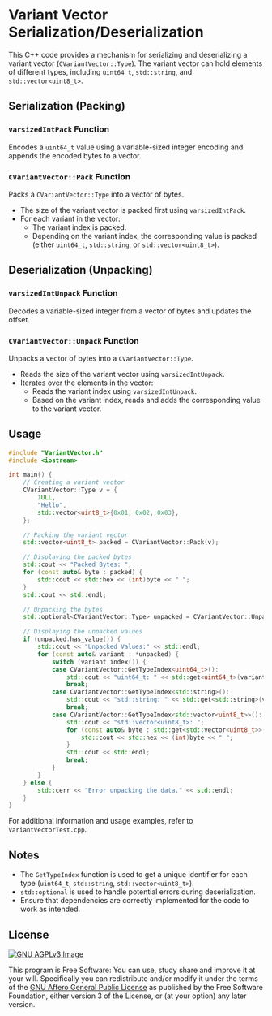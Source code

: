 # Variant Vector Serialization/Deserialization

This C++ code provides a mechanism for serializing and deserializing a variant vector (`CVariantVector::Type`). The variant vector can hold elements of different types, including `uint64_t`, `std::string`, and `std::vector<uint8_t>`.

## Serialization (Packing)

### `varsizedIntPack` Function
Encodes a `uint64_t` value using a variable-sized integer encoding and appends the encoded bytes to a vector.

### `CVariantVector::Pack` Function
Packs a `CVariantVector::Type` into a vector of bytes.
- The size of the variant vector is packed first using `varsizedIntPack`.
- For each variant in the vector:
  - The variant index is packed.
  - Depending on the variant index, the corresponding value is packed (either `uint64_t`, `std::string`, or `std::vector<uint8_t>`).

## Deserialization (Unpacking)

### `varsizedIntUnpack` Function
Decodes a variable-sized integer from a vector of bytes and updates the offset.

### `CVariantVector::Unpack` Function
Unpacks a vector of bytes into a `CVariantVector::Type`.
- Reads the size of the variant vector using `varsizedIntUnpack`.
- Iterates over the elements in the vector:
  - Reads the variant index using `varsizedIntUnpack`.
  - Based on the variant index, reads and adds the corresponding value to the variant vector.

## Usage

```cpp
#include "VariantVector.h"
#include <iostream>

int main() {
	// Creating a variant vector
	CVariantVector::Type v = {
		1ULL,
		"Hello",
		std::vector<uint8_t>{0x01, 0x02, 0x03},
	};

	// Packing the variant vector
	std::vector<uint8_t> packed = CVariantVector::Pack(v);

	// Displaying the packed bytes
	std::cout << "Packed Bytes: ";
	for (const auto& byte : packed) {
		std::cout << std::hex << (int)byte << " ";
	}
	std::cout << std::endl;

	// Unpacking the bytes
	std::optional<CVariantVector::Type> unpacked = CVariantVector::Unpack(packed);

	// Displaying the unpacked values
	if (unpacked.has_value()) {
		std::cout << "Unpacked Values:" << std::endl;
		for (const auto& variant : *unpacked) {
			switch (variant.index()) {
			case CVariantVector::GetTypeIndex<uint64_t>():
				std::cout << "uint64_t: " << std::get<uint64_t>(variant) << std::endl;
				break;
			case CVariantVector::GetTypeIndex<std::string>():
				std::cout << "std::string: " << std::get<std::string>(variant) << std::endl;
				break;
			case CVariantVector::GetTypeIndex<std::vector<uint8_t>>():
				std::cout << "std::vector<uint8_t>: ";
				for (const auto& byte : std::get<std::vector<uint8_t>>(variant)) {
					std::cout << std::hex << (int)byte << " ";
				}
				std::cout << std::endl;
				break;
			}
		}
	} else {
		std::cerr << "Error unpacking the data." << std::endl;
	}
}
```

For additional information and usage examples, refer to `VariantVectorTest.cpp`.

## Notes

* The `GetTypeIndex` function is used to get a unique identifier for each type (`uint64_t`, `std::string`, `std::vector<uint8_t>`).
* `std::optional` is used to handle potential errors during deserialization.
* Ensure that dependencies are correctly implemented for the code to work as intended.

## License
[![GNU AGPLv3 Image](https://www.gnu.org/graphics/agplv3-155x51.png)](https://www.gnu.org/licenses/agpl-3.0.html)  

This program is Free Software: You can use, study share and improve it at your
will. Specifically you can redistribute and/or modify it under the terms of the
[GNU Affero General Public License](https://www.gnu.org/licenses/agpl-3.0.html) as
published by the Free Software Foundation, either version 3 of the License, or
(at your option) any later version.
